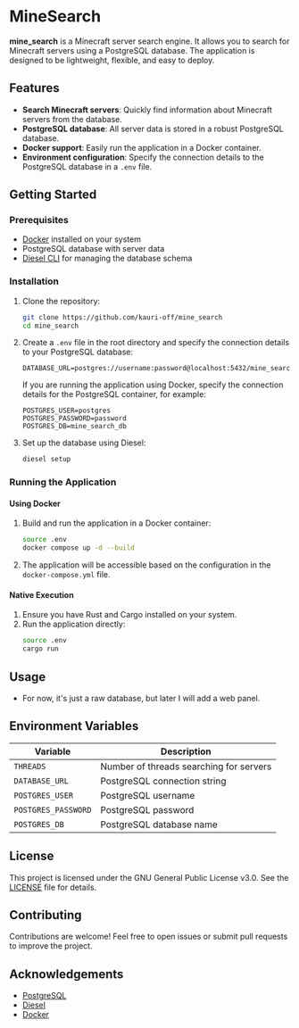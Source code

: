 # MineSearch

**mine_search** is a Minecraft server search engine. It allows you to search for Minecraft servers using a PostgreSQL database. The application is designed to be lightweight, flexible, and easy to deploy.

## Features

- **Search Minecraft servers**: Quickly find information about Minecraft servers from the database.
- **PostgreSQL database**: All server data is stored in a robust PostgreSQL database.
- **Docker support**: Easily run the application in a Docker container.
- **Environment configuration**: Specify the connection details to the PostgreSQL database in a `.env` file.

## Getting Started

### Prerequisites

- [Docker](https://www.docker.com/) installed on your system
- PostgreSQL database with server data
- [Diesel CLI](https://diesel.rs/) for managing the database schema

### Installation

1. Clone the repository:

   ```bash
   git clone https://github.com/kauri-off/mine_search
   cd mine_search
   ```

2. Create a `.env` file in the root directory and specify the connection details to your PostgreSQL database:

   ```env
   DATABASE_URL=postgres://username:password@localhost:5432/mine_search_db
   ```

   If you are running the application using Docker, specify the connection details for the PostgreSQL container, for example:

   ```env
   POSTGRES_USER=postgres
   POSTGRES_PASSWORD=password
   POSTGRES_DB=mine_search_db
   ```

3. Set up the database using Diesel:
   ```bash
   diesel setup
   ```

### Running the Application

#### Using Docker

1. Build and run the application in a Docker container:

   ```bash
   source .env
   docker compose up -d --build
   ```

2. The application will be accessible based on the configuration in the `docker-compose.yml` file.

#### Native Execution

1. Ensure you have Rust and Cargo installed on your system.
2. Run the application directly:
   ```bash
   source .env
   cargo run
   ```

## Usage

- For now, it's just a raw database, but later I will add a web panel.

## Environment Variables

| Variable            | Description                             |
| ------------------- | --------------------------------------- |
| `THREADS`           | Number of threads searching for servers |
| `DATABASE_URL`      | PostgreSQL connection string            |
| `POSTGRES_USER`     | PostgreSQL username                     |
| `POSTGRES_PASSWORD` | PostgreSQL password                     |
| `POSTGRES_DB`       | PostgreSQL database name                |

## License

This project is licensed under the GNU General Public License v3.0. See the [LICENSE](LICENSE) file for details.

## Contributing

Contributions are welcome! Feel free to open issues or submit pull requests to improve the project.

## Acknowledgements

- [PostgreSQL](https://www.postgresql.org/)
- [Diesel](https://diesel.rs/)
- [Docker](https://www.docker.com/)
